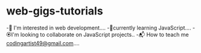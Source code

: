# web-gigs-tutorials
-👀 I'm interested in web development....
-🌱currently learning JavaScript....
-🏵I'm looking to collaborate on JavaScript projects..
-📬 How to teach me codingartist49@gmail.com....
